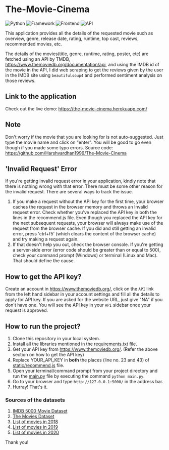 # The-Movie-Cinema

![Python](https://img.shields.io/badge/Python-3.8-blueviolet)
![Framework](https://img.shields.io/badge/Framework-Flask-red)
![Frontend](https://img.shields.io/badge/Frontend-HTML/CSS/JS-green)
![API](https://img.shields.io/badge/API-TMDB-fcba03)

This application provides all the details of the requested movie such as overview, genre, release date, rating, runtime, top cast, reviews, recommended movies, etc.

The details of the movies(title, genre, runtime, rating, poster, etc) are fetched using an API by TMDB, https://www.themoviedb.org/documentation/api, and using the IMDB id of the movie in the API, I did web scraping to get the reviews given by the user in the IMDB site using `beautifulsoup4` and performed sentiment analysis on those reviews.

## Link to the application

Check out the live demo: https://the-movie-cinema.herokuapp.com/

## Note

Don't worry if the movie that you are looking for is not auto-suggested. Just type the movie name and click on "enter". You will be good to go even though if you made some typo errors.
Source code: https://github.com/Harshvardhan1999/The-Movie-Cinema

## 'Invalid Request' Error

If you're getting invalid request error in your application, kindly note that there is nothing wrong with that error. There must be some other reason for the invalid request. There are several ways to track the issue.
1. If you make a request without the API key for the first time, your browser caches the request in the browser memory and throws an Invalid request error. Check whether you've replaced the API key in both the lines in the recommend.js file. Even though you replaced the API key for the next subsequent requests, your browser will always make use of the request from the browser cache.  If you did and still getting an invalid error, press 'ctrl+f5' (which clears the content of the browser cache) and try making a request again.
2. If that doesn't help you out, check the browser console. If you're getting a server-side error (error code should be greater than or equal to 500), check your command prompt (Windows) or terminal (Linux and Mac). That should define the cause.

## How to get the API key?

Create an account in https://www.themoviedb.org/, click on the `API` link from the left hand sidebar in your account settings and fill all the details to apply for API key. If you are asked for the website URL, just give "NA" if you don't have one. You will see the API key in your `API` sidebar once your request is approved.

## How to run the project?

1. Clone this repository in your local system.
2. Install all the libraries mentioned in the [requirements.txt](https://github.com/Harshvardhan1999/The-Movie-Cinema/blob/master/Movie%20Recommendation%20System/requirements.txt) file.
3. Get your API key from https://www.themoviedb.org/. (Refer the above section on how to get the API key)
4. Replace YOUR_API_KEY in **both** the places (line no. 23 and 43) of [static/recommend.js](https://github.com/Harshvardhan1999/The-Movie-Cinema/blob/master/Movie%20Recommendation%20System/static/recommend.js) file.
5. Open your terminal/command prompt from your project directory and run the [main.py](https://github.com/Harshvardhan1999/The-Movie-Cinema/blob/master/Movie%20Recommendation%20System/main.py) file by executing the command `python main.py`.
6. Go to your browser and type `http://127.0.0.1:5000/` in the address bar.
7. Hurray! That's it.

### Sources of the datasets 

1. [IMDB 5000 Movie Dataset](https://www.kaggle.com/carolzhangdc/imdb-5000-movie-dataset)
2. [The Movies Dataset](https://www.kaggle.com/rounakbanik/the-movies-dataset)
3. [List of movies in 2018](https://en.wikipedia.org/wiki/List_of_American_films_of_2018)
4. [List of movies in 2019](https://en.wikipedia.org/wiki/List_of_American_films_of_2019)
5. [List of movies in 2020](https://en.wikipedia.org/wiki/List_of_American_films_of_2020)

Thank you!
